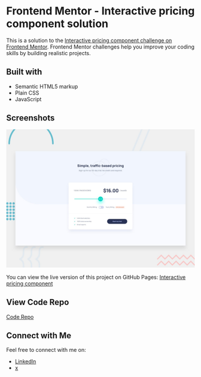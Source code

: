 # Frontend Mentor - Interactive pricing component solution

This is a solution to the [Interactive pricing component challenge on Frontend Mentor](https://www.frontendmentor.io/challenges/interactive-pricing-component-t0m8PIyY8). Frontend Mentor challenges help you improve your coding skills by building realistic projects. 

## Built with

- Semantic HTML5 markup
- Plain CSS
- JavaScript


## Screenshots

![Screenshot](img/screenshot.jpg)

You can view the live version of this project on GitHub Pages: [Interactive pricing component](https://upovibe.github.io/FrontendMentor-Solutions/interactive-pricing-component-main/)

## View Code Repo

[Code Repo](https://github.com/upovibe/FrontendMentor-Solutions/tree/main/interactive-pricing-component-main)

## Connect with Me

Feel free to connect with me on:

- [LinkedIn](https://www.linkedin.com/in/upovibe/)
- [x](https://www.x.com/upovibe/)
